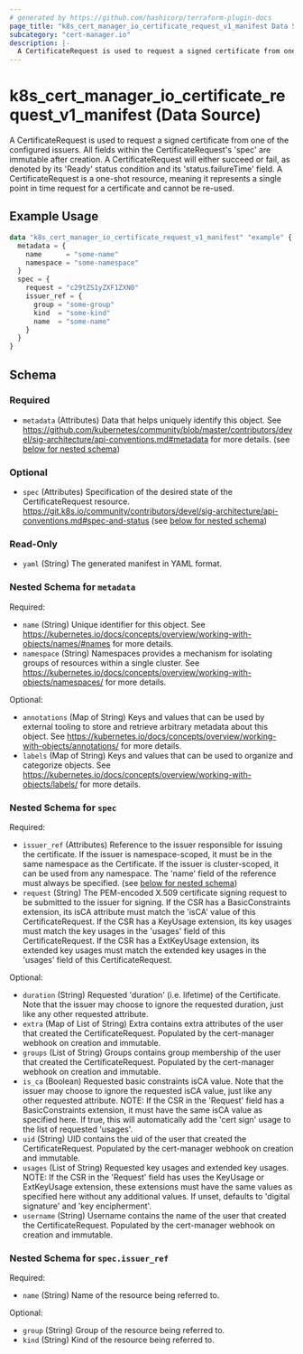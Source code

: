 ```yaml
---
# generated by https://github.com/hashicorp/terraform-plugin-docs
page_title: "k8s_cert_manager_io_certificate_request_v1_manifest Data Source - terraform-provider-k8s"
subcategory: "cert-manager.io"
description: |-
  A CertificateRequest is used to request a signed certificate from one of the configured issuers. All fields within the CertificateRequest's 'spec' are immutable after creation. A CertificateRequest will either succeed or fail, as denoted by its 'Ready' status condition and its 'status.failureTime' field. A CertificateRequest is a one-shot resource, meaning it represents a single point in time request for a certificate and cannot be re-used.
---
```


# k8s_cert_manager_io_certificate_request_v1_manifest (Data Source)

A CertificateRequest is used to request a signed certificate from one of the configured issuers. All fields within the CertificateRequest's 'spec' are immutable after creation. A CertificateRequest will either succeed or fail, as denoted by its 'Ready' status condition and its 'status.failureTime' field. A CertificateRequest is a one-shot resource, meaning it represents a single point in time request for a certificate and cannot be re-used.

## Example Usage

```terraform
data "k8s_cert_manager_io_certificate_request_v1_manifest" "example" {
  metadata = {
    name      = "some-name"
    namespace = "some-namespace"
  }
  spec = {
    request = "c29tZS1yZXF1ZXN0"
    issuer_ref = {
      group = "some-group"
      kind  = "some-kind"
      name  = "some-name"
    }
  }
}
```

<!-- schema generated by tfplugindocs -->
## Schema

### Required

- `metadata` (Attributes) Data that helps uniquely identify this object. See https://github.com/kubernetes/community/blob/master/contributors/devel/sig-architecture/api-conventions.md#metadata for more details. (see [below for nested schema](#nestedatt--metadata))

### Optional

- `spec` (Attributes) Specification of the desired state of the CertificateRequest resource. https://git.k8s.io/community/contributors/devel/sig-architecture/api-conventions.md#spec-and-status (see [below for nested schema](#nestedatt--spec))

### Read-Only

- `yaml` (String) The generated manifest in YAML format.

<a id="nestedatt--metadata"></a>
### Nested Schema for `metadata`

Required:

- `name` (String) Unique identifier for this object. See https://kubernetes.io/docs/concepts/overview/working-with-objects/names/#names for more details.
- `namespace` (String) Namespaces provides a mechanism for isolating groups of resources within a single cluster. See https://kubernetes.io/docs/concepts/overview/working-with-objects/namespaces/ for more details.

Optional:

- `annotations` (Map of String) Keys and values that can be used by external tooling to store and retrieve arbitrary metadata about this object. See https://kubernetes.io/docs/concepts/overview/working-with-objects/annotations/ for more details.
- `labels` (Map of String) Keys and values that can be used to organize and categorize objects. See https://kubernetes.io/docs/concepts/overview/working-with-objects/labels/ for more details.


<a id="nestedatt--spec"></a>
### Nested Schema for `spec`

Required:

- `issuer_ref` (Attributes) Reference to the issuer responsible for issuing the certificate. If the issuer is namespace-scoped, it must be in the same namespace as the Certificate. If the issuer is cluster-scoped, it can be used from any namespace. The 'name' field of the reference must always be specified. (see [below for nested schema](#nestedatt--spec--issuer_ref))
- `request` (String) The PEM-encoded X.509 certificate signing request to be submitted to the issuer for signing. If the CSR has a BasicConstraints extension, its isCA attribute must match the 'isCA' value of this CertificateRequest. If the CSR has a KeyUsage extension, its key usages must match the key usages in the 'usages' field of this CertificateRequest. If the CSR has a ExtKeyUsage extension, its extended key usages must match the extended key usages in the 'usages' field of this CertificateRequest.

Optional:

- `duration` (String) Requested 'duration' (i.e. lifetime) of the Certificate. Note that the issuer may choose to ignore the requested duration, just like any other requested attribute.
- `extra` (Map of List of String) Extra contains extra attributes of the user that created the CertificateRequest. Populated by the cert-manager webhook on creation and immutable.
- `groups` (List of String) Groups contains group membership of the user that created the CertificateRequest. Populated by the cert-manager webhook on creation and immutable.
- `is_ca` (Boolean) Requested basic constraints isCA value. Note that the issuer may choose to ignore the requested isCA value, just like any other requested attribute. NOTE: If the CSR in the 'Request' field has a BasicConstraints extension, it must have the same isCA value as specified here. If true, this will automatically add the 'cert sign' usage to the list of requested 'usages'.
- `uid` (String) UID contains the uid of the user that created the CertificateRequest. Populated by the cert-manager webhook on creation and immutable.
- `usages` (List of String) Requested key usages and extended key usages. NOTE: If the CSR in the 'Request' field has uses the KeyUsage or ExtKeyUsage extension, these extensions must have the same values as specified here without any additional values. If unset, defaults to 'digital signature' and 'key encipherment'.
- `username` (String) Username contains the name of the user that created the CertificateRequest. Populated by the cert-manager webhook on creation and immutable.

<a id="nestedatt--spec--issuer_ref"></a>
### Nested Schema for `spec.issuer_ref`

Required:

- `name` (String) Name of the resource being referred to.

Optional:

- `group` (String) Group of the resource being referred to.
- `kind` (String) Kind of the resource being referred to.
